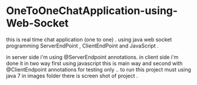 # OneToOneChatApplication-using-Web-Socket
this is real time chat application (one to one) .
using java web socket programming ServerEndPoint  ,  ClientEndPoint and JavaScript .

in server side i'm using @ServerEndpoint annotations.
in client side i'm done it in two way first using javascript this is main way and second with @ClientEndpoint annotations for testing only ..
to run this project must using java 7
in images folder there is screen shot of project .


